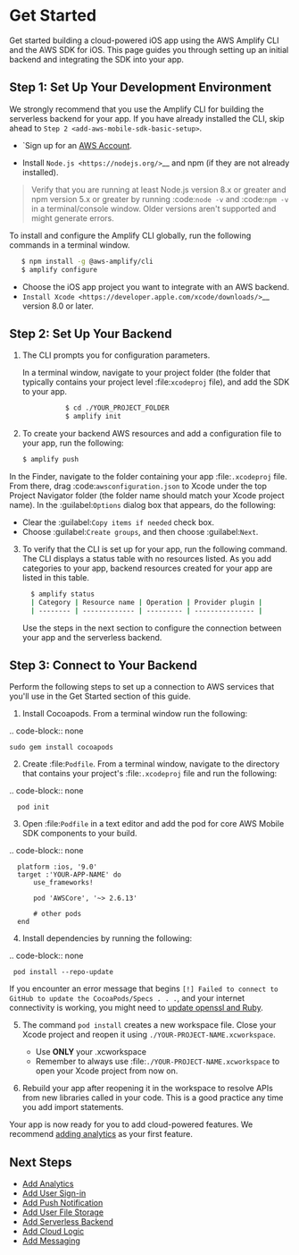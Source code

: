 # Get Started

Get started building a cloud-powered iOS app using the AWS Amplify CLI and the AWS SDK for iOS. This page guides you through setting up an initial backend and integrating the SDK into your app.

## Step 1: Set Up Your Development Environment

We strongly recommend that you use the Amplify CLI for building the serverless backend for your app. If you have already installed the CLI, skip ahead to `Step 2 <add-aws-mobile-sdk-basic-setup>`.

*  `Sign up for an [AWS Account](https://portal.aws.amazon.com/billing/signup?redirect_url=https%3A%2F%2Faws.amazon.com%2Fregistration-confirmation#/start).

*  Install `Node.js <https://nodejs.org/>`__ and npm (if they are not already installed).

> Verify that you are running at least Node.js version 8.x or greater and npm version 5.x or greater by running :code:`node -v` and :code:`npm -v` in a terminal/console window. Older versions aren't supported and might generate errors.

To install and configure the Amplify CLI globally, run the following commands in a terminal window.

```bash
   $ npm install -g @aws-amplify/cli
   $ amplify configure
```

* Choose the iOS app project you want to integrate with an AWS backend.
* `Install Xcode <https://developer.apple.com/xcode/downloads/>`__ version 8.0 or later.

## Step 2: Set Up Your Backend

1. The CLI prompts you for configuration parameters.

	In a terminal window, navigate to your project folder (the folder that typically contains your project level :file:`xcodeproj` file), and add the SDK to your app.

```bash
              $ cd ./YOUR_PROJECT_FOLDER
              $ amplify init
```

2. To create your backend AWS resources and add a configuration file to your app, run the following:

    ```bash
    $ amplify push
    ```

In the Finder, navigate to the folder containing your app :file:`.xcodeproj` file. From there, drag :code:`awsconfiguration.json` to Xcode under the top Project Navigator folder (the folder name should match your Xcode project name). In the :guilabel:`Options` dialog box that appears, do the following:

* Clear the :guilabel:`Copy items if needed` check box.
* Choose :guilabel:`Create groups`, and then choose :guilabel:`Next`.

3. To verify that the CLI is set up for your app, run the following command. The CLI displays a status table with no resources listed. As you add categories to your app, backend resources created for your app are listed in this table.

    ```bash
      $ amplify status
      | Category | Resource name | Operation | Provider plugin |
      | -------- | ------------- | --------- | --------------- |
    ```

   Use the steps in the next section to configure the connection between your app and the serverless backend.

## Step 3: Connect to Your Backend

Perform the following steps to set up a connection to AWS services that you'll use in the Get Started section of this guide.

1. Install Cocoapods. From a terminal window run the following:

 .. code-block:: none

    sudo gem install cocoapods

2. Create :file:`Podfile`. From a terminal window, navigate to the directory that contains your project's :file:`.xcodeproj` file and run the following:

  .. code-block:: none

      pod init

3. Open :file:`Podfile` in a text editor and add the pod for core AWS Mobile SDK components to your build.

 .. code-block:: none

      platform :ios, '9.0'
      target :'YOUR-APP-NAME' do
          use_frameworks!

          pod 'AWSCore', '~> 2.6.13'

          # other pods
      end

4. Install dependencies by running the following:

 .. code-block:: none

     pod install --repo-update

 If you encounter an error message that begins `[!] Failed to connect to GitHub to update the CocoaPods/Specs . . .`, and your internet connectivity is working, you might need to [update openssl and Ruby](https://stackoverflow.com/questions/38993527/cocoapods-failed-to-connect-to-github-to-update-the-cocoapods-specs-specs-repo/48962041#48962041).

5. The command `pod install` creates a new workspace file. Close your Xcode project and reopen it using `./YOUR-PROJECT-NAME.xcworkspace`.
	- Use **ONLY** your .xcworkspace
	- Remember to always use :file:`./YOUR-PROJECT-NAME.xcworkspace` to open your Xcode project from now on.

6. Rebuild your app after reopening it in the workspace to resolve APIs from new libraries called in your code. This is a good practice any time you add import statements.

Your app is now ready for you to add cloud-powered features. We recommend [adding analytics](./analytics) as your first feature.

## Next Steps

* [Add Analytics](./analytics)
* [Add User Sign-in](./authentication)
* [Add Push Notification](./push-notifications)
* [Add User File Storage](./storage)
* [Add Serverless Backend](./api)
* [Add Cloud Logic](./api)
* [Add Messaging](./messaging)

